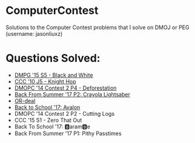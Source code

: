 # ComputerContest

Solutions to the Computer Contest problems that I solve on DMOJ or PEG (username: jasonliuxz) 

# Questions Solved:
* [DMPG '15 S5 - Black and White](https://github.com/JasonXZLiu/ComputerContest/blob/master/DMPG/blackandwhite/src/Main.java)
* [CCC '10 J5 - Knight Hop ](https://github.com/JasonXZLiu/ComputerContest/blob/master/CCC/KnightHop/src/Main.java)
* [DMOPC '14 Contest 2 P4 - Deforestation](https://github.com/JasonXZLiu/ComputerContest/blob/master/DMOPC/Deforestation/src/Main.java)
* [Back From Summer '17 P2: Crayola Lightsaber](https://github.com/JasonXZLiu/ComputerContest/blob/master/DMOJ/CrayolaLightsaber/src/Main.java)
* [OR-deal](https://github.com/JasonXZLiu/ComputerContest/blob/master/DMOJ/OrDeal/src/Main.java)
* [Back to School '17: Avalon](https://github.com/JasonXZLiu/ComputerContest/blob/master/DMOJ/OrDeal/src/Main.java)
* DMOPC '14 Contest 2 P2 - Cutting Logs
* CCC '15 S1 - Zero That Out
* Back To School '17: 🅱aram🅱e
* Back From Summer '17 P1: Pithy Passtimes
